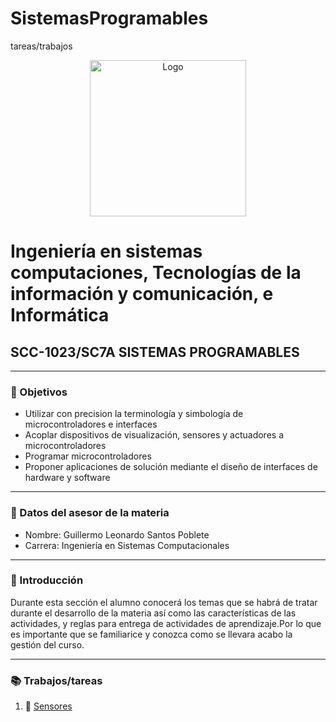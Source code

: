 # SistemasProgramables
tareas/trabajos

<p align="center">
    <img alt="Logo" src="https://www.tijuana.tecnm.mx/wp-content/themes/tecnm/images/logo_TECT.png" width=250 height=250>
</p>

# Ingeniería en sistemas computaciones, Tecnologías de la información y comunicación, e Informática

## SCC-1023/SC7A SISTEMAS PROGRAMABLES

---

### :pencil: Objetivos

+ Utilizar con precision la terminología y simbología de microcontroladores e interfaces
+ Acoplar dispositivos de visualización, sensores y actuadores a microcontroladores
+ Programar microcontroladores
+ Proponer aplicaciones de solución mediante el diseño de interfaces de hardware y software

---

### :necktie: Datos del asesor de la materia

* Nombre: Guillermo Leonardo Santos Poblete
* Carrera: Ingeniería en Sistemas Computacionales
---

### :blue_book: Introducción

Durante esta sección el alumno conocerá los temas que se habrá de tratar durante el desarrollo de la materia así como las características de las actividades, y reglas para entrega de actividades de aprendizaje.​ Por lo que es importante que se familiarice y conozca como se llevara acabo la gestión del curso.

---

### :books: Trabajos/tareas​

1. :book: [Sensores](docs/D1.0_Sensores.md)
  

